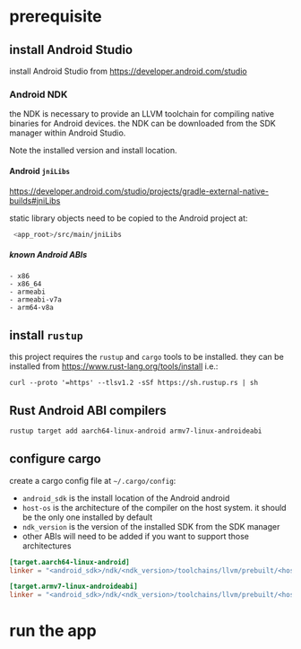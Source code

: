 # prerequisite

## install Android Studio
install Android Studio from https://developer.android.com/studio

### Android NDK
the NDK is necessary to provide an LLVM toolchain for compiling native binaries for Android devices. the NDK can be downloaded from the SDK manager within Android Studio. 

Note the installed version and install location.

#### Android `jniLibs`
https://developer.android.com/studio/projects/gradle-external-native-builds#jniLibs
   
static library objects need to be copied to the Android project at:
   
   ```sh 
	<app_root>/src/main/jniLibs
   ```
   
##### known Android ABIs
	- x86
	- x86_64
	- armeabi
	- armeabi-v7a
	- arm64-v8a
    
## install `rustup`
this project requires the `rustup` and `cargo` tools to be installed. they can be installed from https://www.rust-lang.org/tools/install i.e.:
   ```
   curl --proto '=https' --tlsv1.2 -sSf https://sh.rustup.rs | sh
   ```

## Rust Android ABI compilers
   
``` bash
rustup target add aarch64-linux-android armv7-linux-androideabi
```

## configure cargo
   create a cargo config file at `~/.cargo/config`:

   - `android_sdk` is the install location of the Android android
   - `host-os` is the architecture of the compiler on the host system. it should be the only one installed by default
   - `ndk_version` is the version of the installed SDK from the SDK manager
   - other ABIs will need to be added if you want to support those architectures
   
   ``` toml
   [target.aarch64-linux-android]
   linker = "<android_sdk>/ndk/<ndk_version>/toolchains/llvm/prebuilt/<host-os>/bin/aarch64-linux-android30-clang++"
   
[target.armv7-linux-androideabi]
linker = "<android_sdk>/ndk/<ndk_version>/toolchains/llvm/prebuilt/<host-os>/bin/armv7a-linux-androideabi30-clang++"
   ```
   
# run the app 
